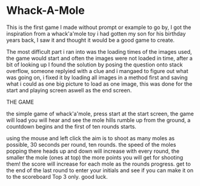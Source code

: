 # Whack-A-Mole


This is the first game I made without prompt or example to go by, I got the inspiration from a whack'a'mole toy i had gotten my son for his birthday years back, I saw it and thought it would be a good game to create.

The most difficult part i ran into was the loading times of the images used, the game would start and often the images were not loaded in time, after a bit of looking up I found the solution by posing the question onto stack overflow, someone replyied with a clue and i mangaed to figure out what was going on, i fixed it by loading all images in a method first and saving what i could as one big picture to load as one image, this was done for the start and playing screen aswell as the end screen.


THE GAME

the simple game of whack'a'mole, press start at the start screen, the game will load you will hear and see the mole hills rumble up from the ground, a countdown begins and the first of ten rounds starts.

using the mouse and left click the aim is to shoot as many moles as possible, 30 seconds per round, ten rounds.  the speed of the moles popping there heads up and down will increase with every round, the smaller the mole (ones at top) the more points you will get for shooting them! the score will increase for each mole as the rounds progress. get to the end of the last round to enter your initials and see if you can make it on to the scoreboard Top 3 only.  good luck.
